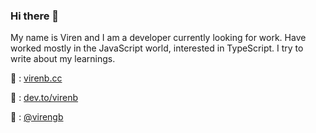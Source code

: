 ### Hi there 👋

My name is Viren and I am a developer currently looking for work. Have worked mostly in the JavaScript world, interested in TypeScript. I try to write about my learnings. 

📎 : [virenb.cc](https://www.virenb.cc "virenb's website")

📎 : [dev.to/virenb](https://dev.to/virenb/ "virenb's dev.to")

📎 : [@virengb](https://www.twitter.com/virengb "virengb's twitter")
